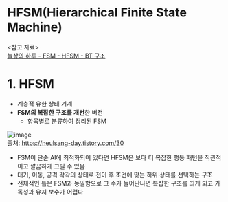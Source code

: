 HFSM(Hierarchical Finite State Machine)
===
<참고 자료>   
[늘상의 하루 - FSM - HFSM - BT 구조](https://neulsang-day.tistory.com/30)   

# 1. HFSM
- 계층적 유한 상태 기계
- **FSM의 복잡한 구조를 개선**한 버전
  - 항목별로 분류하여 정리된 FSM

![image](https://user-images.githubusercontent.com/48194683/126942956-580fcaba-988e-4cf0-a299-ea5c8aaa33f7.png)   
출처: https://neulsang-day.tistory.com/30

- FSM이 단순 AI에 최적화되어 있다면 HFSM은 보다 더 복잡한 행동 패턴을 직관적이고 깔끔하게 그릴 수 있음
- 대기, 이동, 공격 각각의 상태로 전이 후 조건에 맞는 하위 상태를 선택하는 구조
- 전체적인 틀은 FSM과 동일함으로 그 수가 늘어난나면 복잡한 구조를 띄게 되고 가독성과 유지 보수가 어렵다
